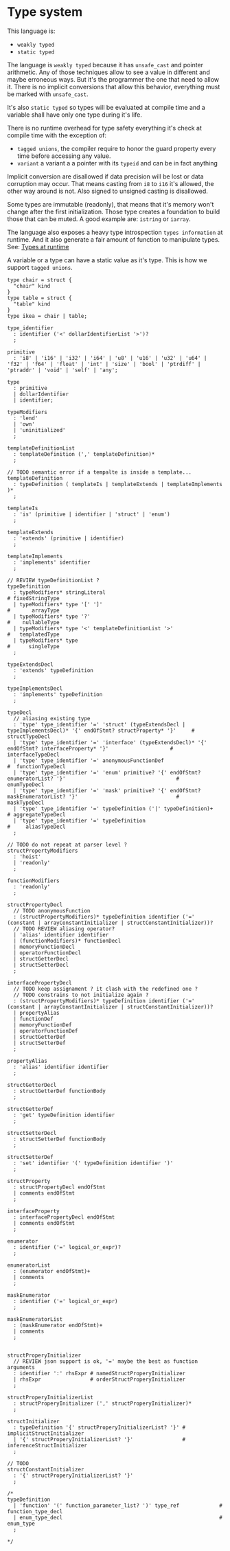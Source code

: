 # Type system

<!--
  https://en.wikipedia.org/wiki/Strong_and_weak_typing
-->

This language is:

* `weakly typed`
* `static typed`

The language is `weakly typed` because it has `unsafe_cast` and pointer
arithmetic. Any of those techniques allow to see a value in different and
maybe erroneous ways. But it's the programmer the one that need to allow it.
There is no implicit conversions that allow this behavior, everything
must be marked with `unsafe_cast`.

It's also `static typed` so types will be evaluated at compile time and a
variable shall have only one type during it's life.

There is no runtime overhead for type safety everything it's check at compile
time with the exception of:
* `tagged unions`, the compiler require to honor the
guard property every time before accessing any value.
* `variant` a variant a a pointer with its `typeid` and can be in fact anything

Implicit conversion are disallowed if data precision will be lost or data
corruption may occur.
That means casting from `i8` to `i16` it's allowed, the other way around is not.
Also signed to unsigned casting is disallowed.

Some types are immutable (readonly), that means that it's memory won't change after the
first initialization. Those type creates a foundation to build those that can
be muted. A good example are: `istring` or `iarray`.

The language also exposes a heavy type introspection `types information` at runtime.
And it also generate a fair amount of function to manipulate types.
See: [Types at runtime](./introspection.md)

A variable or a type can have a static value as it's type. This is how we
support `tagged unions`.

```language
type chair = struct {
  "chair" kind
}
type table = struct {
  "table" kind
}
type ikea = chair | table;
```

<!--
Most of the types start as Inmutables like
`static_array`, this array cannot grow. `static_string`
-->

```syntax
type_identifier
  : identifier ('<' dollarIdentifierList '>')?
  ;

primitive
  : 'i8' | 'i16' | 'i32' | 'i64' | 'u8' | 'u16' | 'u32' | 'u64' | 'f32' | 'f64' | 'float' | 'int' | 'size' | 'bool' | 'ptrdiff' | 'ptraddr' | 'void' | 'self' | 'any';

type
  : primitive
  | dollarIdentifier
  | identifier;

typeModifiers
  : 'lend'
  | 'own'
  | 'uninitialized'
  ;

templateDefinitionList
  : templateDefinition (',' templateDefinition)*
  ;

// TODO semantic error if a tempalte is inside a template...
templateDefinition
  : typeDefinition ( templateIs | templateExtends | templateImplements )*
  ;

templateIs
  : 'is' (primitive | identifier | 'struct' | 'enum')
  ;

templateExtends
  : 'extends' (primitive | identifier)
  ;

templateImplements
  : 'implements' identifier
  ;

// REVIEW typeDefinitionList ?
typeDefinition
  : typeModifiers* stringLiteral                                      # fixedStringType
  | typeModifiers* type '[' ']'                                       #       arrayType
  | typeModifiers* type '?'                                           #    nullableType
  | typeModifiers* type '<' templateDefinitionList '>'                #   templatedType
  | typeModifiers* type                                               #      singleType
  ;

typeExtendsDecl
  : 'extends' typeDefinition
  ;

typeImplementsDecl
  : 'implements' typeDefinition
  ;

typeDecl
  // aliasing existing type
  : 'type' type_identifier '=' 'struct' (typeExtendsDecl | typeImplementsDecl)* '{' endOfStmt? structProperty* '}'     #    structTypeDecl
  | 'type' type_identifier '=' 'interface' (typeExtendsDecl)* '{' endOfStmt? interfaceProperty* '}'                    # interfaceTypeDecl
  | 'type' type_identifier '=' anonymousFunctionDef                                                                    #  functionTypeDecl
  | 'type' type_identifier '=' 'enum' primitive? '{' endOfStmt? enumeratorList? '}'                                    #      enumTypeDecl
  | 'type' type_identifier '=' 'mask' primitive? '{' endOfStmt? maskEnumeratorList? '}'                                #      maskTypeDecl
  | 'type' type_identifier '=' typeDefinition ('|' typeDefinition)+                                                    # aggregateTypeDecl
  | 'type' type_identifier '=' typeDefinition                                                                          #     aliasTypeDecl
  ;

// TODO do not repeat at parser level ?
structPropertyModifiers
  : 'hoist'
  | 'readonly'
  ;

functionModifiers
  : 'readonly'
  ;

structPropertyDecl
  // TODO anonymousFunction
  : (structPropertyModifiers)* typeDefinition identifier ('=' (constant | arrayConstantInitializer | structConstantInitializer))?
  // TODO REVIEW aliasing operator?
  | 'alias' identifier identifier
  | (functionModifiers)* functionDecl
  | memoryFunctionDecl
  | operatorFunctionDecl
  | structGetterDecl
  | structSetterDecl
  ;

interfacePropertyDecl
  // TODO keep assignament ? it clash with the redefined one ?
  // TODO constrains to not initialize again ?
  : (structPropertyModifiers)* typeDefinition identifier ('=' (constant | arrayConstantInitializer | structConstantInitializer))?
  | propertyAlias
  | functionDef
  | memoryFunctionDef
  | operatorFunctionDef
  | structGetterDef
  | structSetterDef
  ;

propertyAlias
  : 'alias' identifier identifier
  ;

structGetterDecl
  : structGetterDef functionBody
  ;

structGetterDef
  : 'get' typeDefinition identifier
  ;

structSetterDecl
  : structSetterDef functionBody
  ;

structSetterDef
  : 'set' identifier '(' typeDefinition identifier ')'
  ;

structProperty
  : structPropertyDecl endOfStmt
  | comments endOfStmt
  ;

interfaceProperty
  : interfacePropertyDecl endOfStmt
  | comments endOfStmt
  ;

enumerator
  : identifier ('=' logical_or_expr)?
  ;

enumeratorList
  : (enumerator endOfStmt)+
  | comments
  ;

maskEnumerator
  : identifier ('=' logical_or_expr)
  ;

maskEnumeratorList
  : (maskEnumerator endOfStmt)+
  | comments
  ;


structProperyInitializer
  // REVIEW json support is ok, '=' maybe the best as function arguments
  : identifier ':' rhsExpr # namedStructProperyInitializer
  | rhsExpr                # orderStructProperyInitializer
  ;

structProperyInitializerList
  : structProperyInitializer (',' structProperyInitializer)*
  ;

structInitializer
  : typeDefinition '{' structProperyInitializerList? '}' # implicitStructInitializer
  | '{' structProperyInitializerList? '}'                # inferenceStructInitializer
  ;

// TODO
structConstantInitializer
  : '{' structProperyInitializerList? '}'
  ;

/*
typeDefinition
  | 'function' '(' function_parameter_list? ')' type_ref             # function_type_decl
  | enum_type_decl                                                   # enum_type
  ;

*/
```

